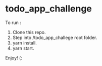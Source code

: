 # todo_app_challenge

To run : 
1. Clone this repo.
2. Step into /todo_app_challege root folder.
3. yarn install.
4. yarn start.

Enjoy! (:
